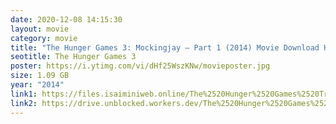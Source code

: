 ```yaml
---
date: 2020-12-08 14:15:30
layout: movie
category: movie
title: "The Hunger Games 3: Mockingjay – Part 1 (2014) Movie Download HD Tamilrockers"
seotitle: The Hunger Games 3
poster: https://i.ytimg.com/vi/dHf25WszKNw/movieposter.jpg
size: 1.09 GB
year: "2014"
link1: https://files.isaiminiweb.online/The%2520Hunger%2520Games%2520Trilogy%2520(2012%2520to%25202015)/The%2520Hunger%2520Games%2520Mockingjay%2520-%2520Part%25201%2520(2013)%2520%5B720p%2520BDRip%2520-%2520%5BTamil%2520%2B%2520Telugu%2520%2B%2520Hin%2520%2B%2520Eng%5D%2520-%2520x264%2520-%25201GB%5D.mkv?rootId=0AN9zhQ1hps-9Uk9PVA
link2: https://drive.unblocked.workers.dev/The%2520Hunger%2520Games%2520Trilogy%2520(2012%2520to%25202015)/The%2520Hunger%2520Games%2520Mockingjay%2520-%2520Part%25201%2520(2013)%2520%5B720p%2520BDRip%2520-%2520%5BTamil%2520%2B%2520Telugu%2520%2B%2520Hin%2520%2B%2520Eng%5D%2520-%2520x264%2520-%25201GB%5D.mkv?rootId=0AN9zhQ1hps-9Uk9PVA
---
```

